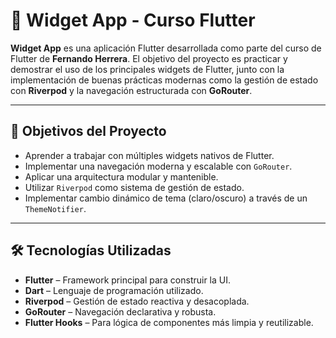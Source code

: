 # 📱 Widget App - Curso Flutter

**Widget App** es una aplicación Flutter desarrollada como parte del curso de Flutter de **Fernando Herrera**. El objetivo del proyecto es practicar y demostrar el uso de los principales widgets de Flutter, junto con la implementación de buenas prácticas modernas como la gestión de estado con **Riverpod** y la navegación estructurada con **GoRouter**.

---

## 🎯 Objetivos del Proyecto

- Aprender a trabajar con múltiples widgets nativos de Flutter.
- Implementar una navegación moderna y escalable con `GoRouter`.
- Aplicar una arquitectura modular y mantenible.
- Utilizar `Riverpod` como sistema de gestión de estado.
- Implementar cambio dinámico de tema (claro/oscuro) a través de un `ThemeNotifier`.

---

## 🛠 Tecnologías Utilizadas

- **Flutter** – Framework principal para construir la UI.
- **Dart** – Lenguaje de programación utilizado.
- **Riverpod** – Gestión de estado reactiva y desacoplada.
- **GoRouter** – Navegación declarativa y robusta.
- **Flutter Hooks** – Para lógica de componentes más limpia y reutilizable.
